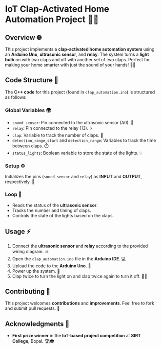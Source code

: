 # IoT Clap-Activated Home Automation Project 👏💡

## Overview 🌐

This project implements a **clap-activated home automation system** using an **Arduino Uno**, **ultrasonic sensor**, and **relay**. The system turns a **light bulb** on with two claps and off with another set of two claps. Perfect for making your home smarter with just the sound of your hands! 🤖✨

## Code Structure 📝

The **C++ code** for this project (found in `clap_automation.ino`) is structured as follows:

### Global Variables 🌍

- `sound_sensor`: Pin connected to the ultrasonic sensor (A0). 📡
- `relay`: Pin connected to the relay (13). ⚡
- `clap`: Variable to track the number of claps. 👏
- `detection_range_start` and `detection_range`: Variables to track the time between claps. ⏱️
- `status_lights`: Boolean variable to store the state of the lights. 💡

### Setup ⚙️

Initializes the pins (`sound_sensor` and `relay`) as **INPUT** and **OUTPUT**, respectively. 🔧

### Loop 🔄

- Reads the status of the **ultrasonic sensor**.
- Tracks the number and timing of claps.
- Controls the state of the lights based on the claps.

## Usage ⚡

1. Connect the **ultrasonic sensor** and **relay** according to the provided wiring diagram. 📊
2. Open the `clap_automation.ino` file in the **Arduino IDE**. 💻
3. Upload the code to the **Arduino Uno**. 🚀
4. Power up the system. 🔋
5. Clap twice to turn the light on and clap twice again to turn it off. 👏👋

## Contributing 🤝

This project welcomes **contributions** and **improvements**. Feel free to fork and submit pull requests. 🌟

## Acknowledgments 🎉

- **First prize winner** in the **IoT-based project competition** at **SIRT College**, Bopal. 🏆🎓

